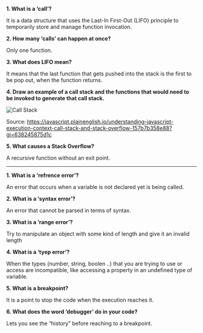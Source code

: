 **1. What is a ‘call’?**

It is a data structure that uses the Last-In First-Out (LIFO) principle to temporarily store and manage function invocation.

**2. How many ‘calls’ can happen at once?**

Only one function.

**3. What does LIFO mean?**

It means that the last function that gets pushed into the stack is the first to be pop out, when the function returns.


**4. Draw an example of a call stack and the functions that would need to be invoked to generate that call stack.**


![Call Stack](https://miro.medium.com/max/1400/1*8R4wmyZxEh3eUIcZ1N7xEw.png)


Source: https://javascript.plainenglish.io/understanding-javascript-execution-context-call-stack-and-stack-overflow-157b7b358e88?gi=638245875d1c

**5. What causes a Stack Overflow?**

A recursive function without an exit point.

____________________________________

**1. What is a ‘refrence error’?**

An error that occurs when a variable is not declared yet is being called.

**2. What is a ‘syntax error’?**

An error that cannot be parsed in terms of syntax.

**3. What is a ‘range error’?**

Try to manipulate an object with some kind of length and give it an invalid length

**4. What is a ‘tyep error’?**

When the types (number, string, boolen ..) that you are trying to use or access are incompatible, like accessing a property in an undefined type of variable.

**5. What is a breakpoint?**

It is a point to stop the code when the execution reaches it.

**6. What does the word ‘debugger’ do in your code?**

Lets you see the “history” before reaching to a breakpoint.
